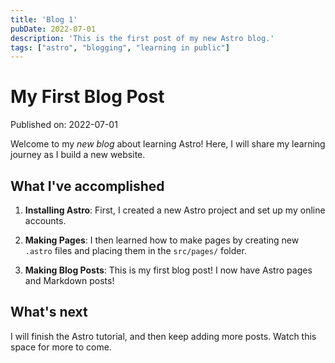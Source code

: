 ```yaml
---
title: 'Blog 1'
pubDate: 2022-07-01
description: 'This is the first post of my new Astro blog.'
tags: ["astro", "blogging", "learning in public"]
---
```

# My First Blog Post

Published on: 2022-07-01

Welcome to my _new blog_ about learning Astro! Here, I will share my learning journey as I build a new website.

## What I've accomplished

1. **Installing Astro**: First, I created a new Astro project and set up my online accounts.

2. **Making Pages**: I then learned how to make pages by creating new `.astro` files and placing them in the `src/pages/` folder.

3. **Making Blog Posts**: This is my first blog post! I now have Astro pages and Markdown posts!

## What's next

I will finish the Astro tutorial, and then keep adding more posts. Watch this space for more to come.
